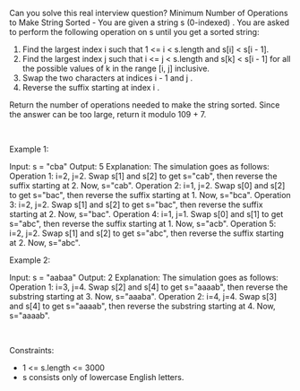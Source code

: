 Can you solve this real interview question? Minimum Number of Operations to Make String Sorted - You are given a string s (0-indexed) . You are asked to perform the following operation on s until you get a sorted string:

 1. Find the largest index i such that 1 <= i < s.length and s[i] < s[i - 1].
 2. Find the largest index j such that i <= j < s.length and s[k] < s[i - 1] for all the possible values of k in the range [i, j] inclusive.
 3. Swap the two characters at indices i - 1 and j .
 4. Reverse the suffix starting at index i .

Return the number of operations needed to make the string sorted. Since the answer can be too large, return it modulo 109 + 7.

 

Example 1:


Input: s = "cba"
Output: 5
Explanation: The simulation goes as follows:
Operation 1: i=2, j=2. Swap s[1] and s[2] to get s="cab", then reverse the suffix starting at 2. Now, s="cab".
Operation 2: i=1, j=2. Swap s[0] and s[2] to get s="bac", then reverse the suffix starting at 1. Now, s="bca".
Operation 3: i=2, j=2. Swap s[1] and s[2] to get s="bac", then reverse the suffix starting at 2. Now, s="bac".
Operation 4: i=1, j=1. Swap s[0] and s[1] to get s="abc", then reverse the suffix starting at 1. Now, s="acb".
Operation 5: i=2, j=2. Swap s[1] and s[2] to get s="abc", then reverse the suffix starting at 2. Now, s="abc".


Example 2:


Input: s = "aabaa"
Output: 2
Explanation: The simulation goes as follows:
Operation 1: i=3, j=4. Swap s[2] and s[4] to get s="aaaab", then reverse the substring starting at 3. Now, s="aaaba".
Operation 2: i=4, j=4. Swap s[3] and s[4] to get s="aaaab", then reverse the substring starting at 4. Now, s="aaaab".


 

Constraints:

 * 1 <= s.length <= 3000
 * s consists only of lowercase English letters.